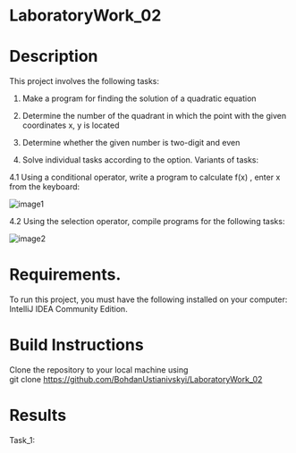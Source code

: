 # LaboratoryWork_02
# Description
This project involves the following tasks:
1. Make a program for finding the solution of a quadratic equation

2.	Determine the number of the quadrant in which the point with the given coordinates x, y is located

3. Determine whether the given number is two-digit and even

4. Solve individual tasks according to the option. Variants of tasks:

4.1 Using a conditional operator, write a program to calculate f(x) , enter x from the keyboard:

![image1](https://github.com/BohdanUstianivskyi/LaboratoryWork_02/assets/132481363/884973b3-8603-4f49-83f8-1d25ed612851)

4.2 Using the selection operator, compile programs for the following tasks:

![image2](https://github.com/BohdanUstianivskyi/LaboratoryWork_02/assets/132481363/77ae2c00-84aa-4f24-bc11-5d41b8d192fb)

# Requirements.
To run this project, you must have the following installed on your computer: IntelliJ IDEA Community Edition.

# Build Instructions
Clone the repository to your local machine using <br>
git clone https://github.com/BohdanUstianivskyi/LaboratoryWork_02
# Results

Task_1: <br>
